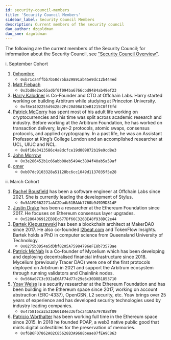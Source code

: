 ```yaml
---
id: security-council-members
title: 'Security Council Members'
sidebar_label: Security Council Members
description: Current members of the security council
dao_author: dzgoldman
dao_sme: dzgoldman
---
```


The following are the current members of the Security Council; for information about the Security Council, see ["Security Council Overview"](./concepts/security-council).

i. September Cohort

1.  [0xhombre](https://twitter.com/0xhombre)
    - `0xb71ca4ffbb7b58d75ba29891ab45e9dc12b444ed`
2.  [Matt Fiebach](https://twitter.com/MattFiebach)
    - `0x3bd8e2ac65ad6f0f094ba6766cbd9484ab49ef23`
3.  [Harry Kalodner](https://www.linkedin.com/in/hkalodner/) is Co-Founder and CTO at Offchain Labs. Harry started working on building Arbitrum while studying at Princeton University.
    - `0xf8e1492255d9428c2Fc20A98A1DeB1215C8ffEfd`
4.  [Patrick McCorry](https://twitter.com/stonecoldpat0) has spent most of his adult life working on cryptocurrencies and his time was split across academic research and industry. Before working at the Arbitrum Foundation, he has worked on transaction delivery, layer-2 protocols, atomic swaps, consensus protocols, and applied cryptography. In a past life, he was an Assistant Professor at King’s College London and an accomplished researcher at UCL, UIUC and NCL.
    - `0x8f10e3413586c4a8dcfce19d009872b19e9cd8e3`
5.  [John Morrow](https://twitter.com/jmo_mx)
    - `0x3e286452b1c66abb08eb5494c3894f40ab5a59af`
6.  [omer](https://twitter.com/omeragoldberg)
    - `0xb07dc9103328a51128bc6cc1049d1137035f5e28`

ii. March Cohort

1.  [Rachel Bousfield](https://github.com/rachel-bousfield) has been a software engineer at Offchain Labs since 2021. She is currently leading the development of Stylus.
    - `0x5A1FD562271aAC2Dadb51BAAb7760b949D9D81dF`
2.  [Justin Drake](https://www.linkedin.com/in/drakefjustin) has been a researcher at the Ethereum Foundation since 2017. He focuses on Ethereum consensus layer upgrades.
    - `0x5280406912EB8Ec677Df66C326BE48f938DC2e44`
3.  [Bartek Kiepuszewski](https://www.linkedin.com/in/bartek-kiepuszewski-b3a299/?originalSubdomain=pl) has been a blockchain architect at MakerDAO since 2017. He also co-founded [l2beat.com](http://l2beat.com/) and TokenFlow Insights. Bartek holds a PhD in computer science from Queensland University of Technology.
    - `0x0275b3D54a5dDbf8205A75984796eFE8b7357Bae`
4.  [Patrick McNab](https://twitter.com/pat_mcnab) Is a Co-founder of Mycelium which has been developing and deploying decentralised financial infrastructure since 2018. Mycelium (previously Tracer DAO) were one of the first protocols deployed on Arbitrum in 2021 and support the Arbitrum ecosystem through running validators and Chainlink nodes.
    - `0x566a07C3c932aE6AF74d77c29e5c30D8B1853710`
5.  [Yoav Weiss](https://twitter.com/yoavw) is a security researcher at the Ethereum Foundation and has been building in the Ethereum space since 2017, working on account abstraction (ERC-4337), OpenGSN, L2 security, etc. Yoav brings over 25 years of experience and has developed security technologies used by industry leading companies.
    - `0x475816ca2a31D601B4e336f5c2418A67978aBf09`
6.  [Patricio Worthalter](https://www.linkedin.com/in/worthalter/?originalSubdomain=ar) has been working full time in the Ethereum space since 2015. In 2018 he founded POAP, a web3 native public good that mints digital collectibles for the preservation of memories.
    - `0xf6B6F07862A02C85628B3A9688beae07fEA9C863`
